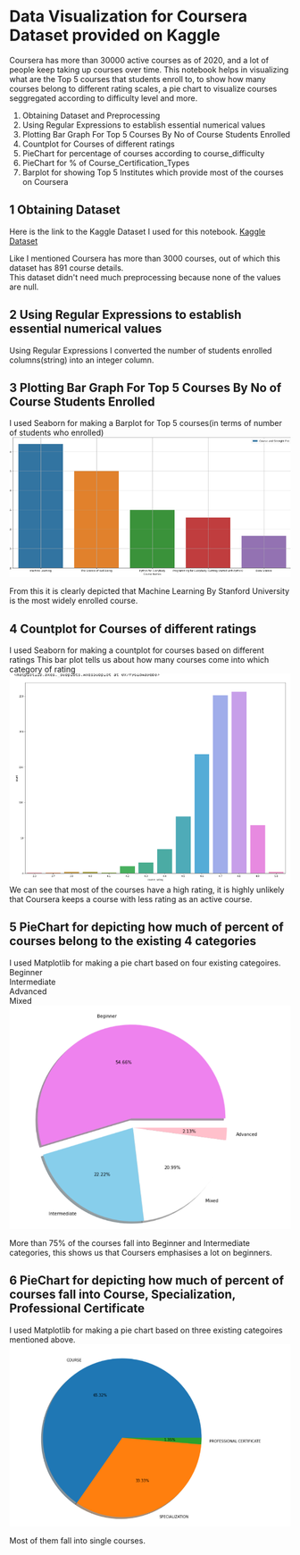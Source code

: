 # Data Visualization for Coursera Dataset provided on Kaggle
Coursera has more than 30000 active courses as of 2020, and a lot of people keep taking up courses over time. This notebook helps in visualizing what are the Top 5 courses that students enroll to, to show how many courses belong to different rating scales, a pie chart to visualize courses seggregated according to difficulty level and more.  

<ol>
<li>Obtaining Dataset and Preprocessing</li>
<li>Using Regular Expressions to establish essential numerical values</li>
<li>Plotting Bar Graph For Top 5 Courses By No of Course Students Enrolled </li>
<li>Countplot for Courses of different ratings </li>
<li>PieChart for percentage of courses according to course_difficulty</li>
<li>PieChart for % of Course_Certification_Types</li>
<li> Barplot for showing Top 5 Institutes which provide most of the courses on Coursera</li>  
</ol>

## 1 Obtaining Dataset
Here is the link to the Kaggle Dataset I used for this notebook. 
[Kaggle Dataset](https://www.kaggle.com/siddharthm1698/coursera-course-dataset)

Like I mentioned Coursera has more than 3000 courses, out of which this dataset has 891 course details.</br> 
This dataset didn't need much preprocessing because none of the values are null. 

         
## 2 Using Regular Expressions to establish essential numerical values
Using Regular Expressions I converted the number of students enrolled columns(string) into an integer column. 

## 3 Plotting Bar Graph For Top 5 Courses By No of Course Students Enrolled 
I used Seaborn for making a Barplot for Top 5 courses(in terms of number of students who enrolled)
![Most Widely Browsed Course Bar plot](https://github.com/lakshmansamvith/Coursera-Data-Visualization/blob/master/Screenshots/Screenshot%20(146).png)

From this it is clearly depicted that Machine Learning By Stanford University is the most widely enrolled course.
   
 ## 4 Countplot for Courses of different ratings
 I used Seaborn for making a countplot for courses based on different ratings This bar plot tells us about how many courses come into which category of rating
 ![Rating Countplot](https://github.com/lakshmansamvith/Coursera-Data-Visualization/blob/master/Screenshots/Screenshot%20(148).png)       
 We can see that most of the courses have a high rating, it is highly unlikely that Coursera keeps a course with less rating as an       active course. 
 
 
 ## 5 PieChart for depicting how much of percent of courses belong to the existing 4 categories
 I used Matplotlib for making a pie chart based on four existing categoires. <br/>
 Beginner<br/>
 Intermediate<br/>
 Advanced<br/>
 Mixed<br/>
 ![Category Pie chart](https://github.com/lakshmansamvith/Coursera-Data-Visualization/blob/master/Screenshots/Screenshot%20(149).png)
 
More than 75% of the courses fall into Beginner and Intermediate categories, this shows us that Coursers emphasises a lot on beginners. 
 
 
 ## 6  PieChart for depicting how much of percent of courses fall into Course, Specialization, Professional Certificate
   I used Matplotlib for making a pie chart based on three existing categoires mentioned above. 
   ![Course/Speciliazation/Professional Certificate](https://github.com/lakshmansamvith/Coursera-Data-Visualization/blob/master/Screenshots/Screenshot%20(150).png)
   
   Most of them fall into single courses. 
       
     
